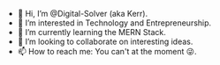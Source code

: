 - 👋 Hi, I’m @Digital-Solver (aka Kerr).
- 👀 I’m interested in Technology and Entrepreneurship.
- 🌱 I’m currently learning the MERN Stack.
- 💞️ I’m looking to collaborate on interesting ideas.
- 📫 How to reach me: You can't at the moment 😜.

<!---
Digital-Solver/Digital-Solver is a ✨ special ✨ repository because its `README.md` (this file) appears on your GitHub profile.
You can click the Preview link to take a look at your changes.
--->
